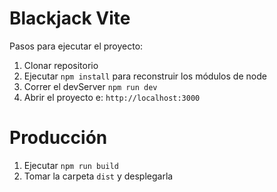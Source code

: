 # Blackjack Vite

Pasos para ejecutar el proyecto:

1. Clonar repositorio
2. Ejecutar `npm install` para reconstruir los módulos de node
3. Correr el devServer `npm run dev`
4. Abrir el proyecto e: `http://localhost:3000`

# Producción

1. Ejecutar `npm run build`
2. Tomar la carpeta `dist` y desplegarla
